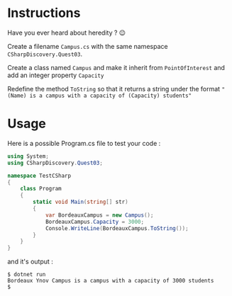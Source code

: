 # Instructions

Have you ever heard about heredity ? 😉

Create a filename `Campus.cs` with the same namespace `CSharpDiscovery.Quest03`.

Create a class named `Campus` and make it inherit from `PointOfInterest` and add an integer property `Capacity`

Redefine the method `ToString` so that it returns a string under the format `"(Name) is a campus with a capacity of (Capacity) students"`

# Usage

Here is a possible Program.cs file to test your code :

```c#
using System;
using CSharpDiscovery.Quest03;

namespace TestCSharp
{
    class Program
    {
        static void Main(string[] str)
        {
            var BordeauxCampus = new Campus();
            BordeauxCampus.Capacity = 3000;
            Console.WriteLine(BordeauxCampus.ToString());
        }
    }
}
```

and it's output :

```
$ dotnet run
Bordeaux Ynov Campus is a campus with a capacity of 3000 students
$
```
